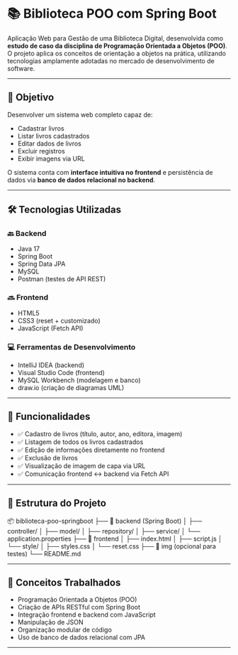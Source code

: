 # 📚 Biblioteca POO com Spring Boot

Aplicação Web para Gestão de uma Biblioteca Digital, desenvolvida como **estudo de caso da disciplina de Programação Orientada a Objetos (POO)**. O projeto aplica os conceitos de orientação a objetos na prática, utilizando tecnologias amplamente adotadas no mercado de desenvolvimento de software.

---

## 🎯 Objetivo

Desenvolver um sistema web completo capaz de:

- Cadastrar livros
- Listar livros cadastrados
- Editar dados de livros
- Excluir registros
- Exibir imagens via URL

O sistema conta com **interface intuitiva no frontend** e persistência de dados via **banco de dados relacional no backend**.

---

## 🛠️ Tecnologias Utilizadas

### 🔙 Backend
- Java 17
- Spring Boot
- Spring Data JPA
- MySQL
- Postman (testes de API REST)

### 🔜 Frontend
- HTML5
- CSS3 (reset + customizado)
- JavaScript (Fetch API)

### 💻 Ferramentas de Desenvolvimento
- IntelliJ IDEA (backend)
- Visual Studio Code (frontend)
- MySQL Workbench (modelagem e banco)
- draw.io (criação de diagramas UML)

---

## 🚀 Funcionalidades

- ✅ Cadastro de livros (título, autor, ano, editora, imagem)
- ✅ Listagem de todos os livros cadastrados
- ✅ Edição de informações diretamente no frontend
- ✅ Exclusão de livros
- ✅ Visualização de imagem de capa via URL
- ✅ Comunicação frontend ↔ backend via Fetch API

---

## 📂 Estrutura do Projeto
📦 biblioteca-poo-springboot
├── 📁 backend (Spring Boot)
│ ├── controller/
│ ├── model/
│ ├── repository/
│ ├── service/
│ └── application.properties
├── 📁 frontend
│ ├── index.html
│ ├── script.js
│ └── style/
│ ├── styles.css
│ └── reset.css
├── 📁 img (opcional para testes)
└── README.md


---

## 🧠 Conceitos Trabalhados

- Programação Orientada a Objetos (POO)
- Criação de APIs RESTful com Spring Boot
- Integração frontend e backend com JavaScript
- Manipulação de JSON
- Organização modular de código
- Uso de banco de dados relacional com JPA

---


